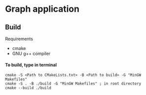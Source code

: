 # Graph application

## Build
Requirements
- cmake
- GNU g++ compiler
#### To build, type in terminal
    cmake -S <Path to CMakeLists.txt> -B <Path to build> -G "MinGW Makefiles"
    cmake -S . -B ./build -G "MinGW Makefiles" ; in root directory
    cmake --build ./build